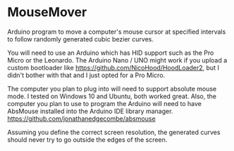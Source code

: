 # MouseMover
Arduino program to move a computer's mouse cursor at specified intervals to follow randomly generated cubic bezier curves.

You will need to use an Arduino which has HID support such as the Pro Micro or the Leonardo.
The Arduino Nano / UNO might work if you upload a custom bootloader like https://github.com/NicoHood/HoodLoader2, but I didn't bother with that and I just opted for a Pro Micro.

The computer you plan to plug into will need to support absolute mouse mode. I tested on Windows 10 and Ubuntu, both worked great. Also, the computer you plan to use to program the Arduino will need to have AbsMouse installed into the Arduino IDE library manager. https://github.com/jonathanedgecombe/absmouse

Assuming you define the correct screen resolution, the generated curves should never try to go outside the edges of the screen.
